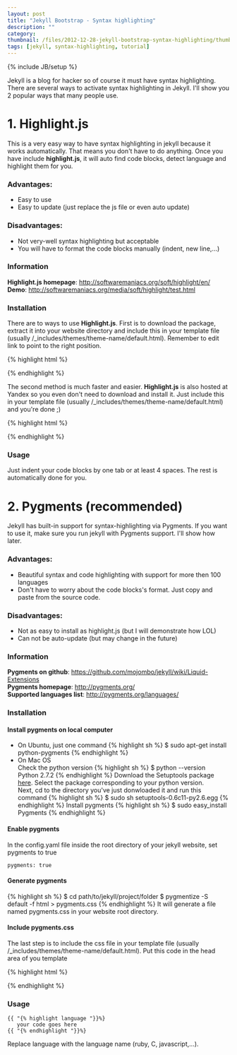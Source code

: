 ```yaml
---
layout: post
title: "Jekyll Bootstrap - Syntax highlighting"
description: ""
category: 
thumbnail: /files/2012-12-28-jekyll-bootstrap-syntax-highlighting/thumbnail.png
tags: [jekyll, syntax-highlighting, tutorial]
---
```

{% include JB/setup %}

Jekyll is a blog for hacker so of course it must have syntax highlighting. There are several ways to activate syntax highlighting in Jekyll. I'll show you 2 popular ways that many people use.

# 1. Highlight.js

This is a very easy way to have syntax highlighting in jekyll because it works automatically. That means you don't have to do anything. Once you have include **highlight.js**, it will auto find code blocks, detect language and highlight them for you.

### Advantages:

* Easy to use  
* Easy to update (just replace the js file or even auto update)

### Disadvantages:

* Not very-well syntax highlighting but acceptable
* You will have to format the code blocks manually (indent, new line,...)

### Information

**Highlight.js homepage**: <http://softwaremaniacs.org/soft/highlight/en/>  
**Demo**: <http://softwaremaniacs.org/media/soft/highlight/test.html>

### Installation

There are to ways to use **Highlight.js**. First is to download the package, extract it into your website directory and include this in your template file (usually /_includes/themes/theme-name/default.html). Remember to edit link to point to the right position.

{% highlight html %}
<link rel="stylesheet" href="styles/default.css">
<script src="highlight.pack.js"></script>
<script>hljs.initHighlightingOnLoad();</script>
{% endhighlight %}

The second method is much faster and easier. **Highlight.js** is also hosted at Yandex so you even don't need to download and install it. Just include this in your template file (usually /_includes/themes/theme-name/default.html) and you're done ;)

{% highlight html %}
<link rel="stylesheet" href="http://yandex.st/highlightjs/7.3/styles/default.min.css">
<script src="http://yandex.st/highlightjs/7.3/highlight.min.js"></script>
<script>hljs.initHighlightingOnLoad();</script>
{% endhighlight %}

### Usage

Just indent your code blocks by one tab or at least 4 spaces. The rest is automatically done for you.

# 2. Pygments (recommended)

Jekyll has built-in support for syntax-highlighting via Pygments. If you want to use it, make sure you run jekyll with Pygments support. I'll show how later.

### Advantages:

* Beautiful syntax and code highlighting with support for more then 100 languages
* Don't have to worry about the code blocks's format. Just copy and paste from the source code.

### Disadvantages:

* Not as easy to install as highlight.js (but I will demonstrate how LOL)
* Can not be auto-update (but may change in the future)

### Information

**Pygments on github**: <https://github.com/mojombo/jekyll/wiki/Liquid-Extensions>  
**Pygments homepage**: <http://pygments.org/>  
**Supported languages list**: <http://pygments.org/languages/>

### Installation

#### Install pygments on local computer

* On Ubuntu, just one command
{% highlight sh %}
$ sudo apt-get install python-pygments
{% endhighlight %}
* On Mac OS  
Check the python version
{% highlight sh %}
$ python --version  
Python 2.7.2
{% endhighlight %}
Download the Setuptools package [here](http://pypi.python.org/pypi/setuptools#files). Select the package corresponding to your python version.  
Next, cd to the directory you've just donwloaded it and run this command
{% highlight sh %}
$ sudo sh setuptools-0.6c11-py2.6.egg
{% endhighlight %}
Install pygments
{% highlight sh %}
$ sudo easy_install Pygments
{% endhighlight %}

#### Enable pygments

In the config.yaml file inside the root directory of your jekyll website, set pygments to true

    pygments: true

#### Generate pygments

{% highlight sh %}
$ cd path/to/jekyll/project/folder
$ pygmentize -S default -f html > pygments.css
{% endhighlight %}
It will generate a file named pygments.css in your website root directory.

#### Include pygments.css

The last step is to include the css file in your template file (usually /_includes/themes/theme-name/default.html). Put this code in the head area of you template

{% highlight html %}
<link rel="stylesheet" href="/pygments.css">
{% endhighlight %}

### Usage

    {{ "{% highlight language "}}%}  
	   your code goes here  
	{{ "{% endhighlight "}}%}

Replace language with the language name (ruby, C, javascript,...).
